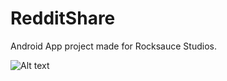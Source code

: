 RedditShare
===========

Android App project made for Rocksauce Studios.

![Alt text](http://i.imgur.com/hSsf413.png "Optional title")
